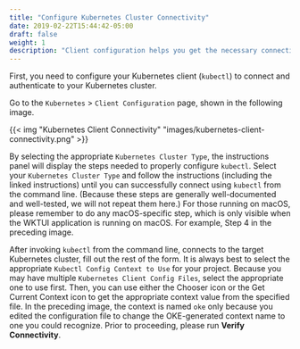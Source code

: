 ```yaml
---
title: "Configure Kubernetes Cluster Connectivity"
date: 2019-02-22T15:44:42-05:00
draft: false
weight: 1
description: "Client configuration helps you get the necessary connectivity to your Kubernetes cluster."
---
```


First, you need to configure your Kubernetes client (`kubectl`) to connect and authenticate to your Kubernetes cluster.  

Go to the `Kubernetes` > `Client Configuration` page, shown in the following image.

{{< img "Kubernetes Client Connectivity" "images/kubernetes-client-connectivity.png" >}}

By selecting the appropriate `Kubernetes Cluster Type`, the instructions panel will display the steps needed to properly configure `kubectl`.  Select your `Kubernetes Cluster Type` and follow the instructions (including the linked instructions) until you can successfully connect using `kubectl` from the command line.  (Because these steps are generally well-documented and well-tested, we will not repeat them here.)  For those running on macOS, please remember to do any macOS-specific step, which is only visible when the WKTUI application is running on macOS.  For example, Step 4 in the preceding image.

After invoking `kubectl` from the command line, connects to the target Kubernetes cluster, fill out the rest of the form.  It is always best to select the appropriate `Kubectl Config Context to Use` for your project.  Because you may have multiple `Kubernetes Client Config Files`, select the appropriate one to use first.  Then, you can use either the Chooser icon or the Get Current Context icon to get the appropriate context value from the specified file.  In the preceding image, the context is named `oke` only because you edited the configuration file to change the OKE-generated context name to one you could recognize.  Prior to proceeding, please run **Verify Connectivity**.
